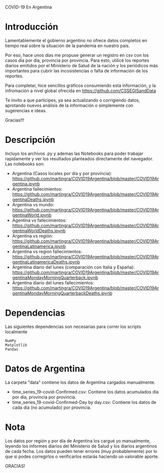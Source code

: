 COVID-19 En Argentina

# Introducción
Lamentablemente el gobierno argentino no ofrece datos completos en tiempo real sobre la situación de la pandemia en nuestro país.

Por eso, hace unos días me propuse generar un registro en csv con los casos día por día, provincia por provincia. Para esto, utilicé los reportes diarios emitidos por el Ministerio de Salud de la nación y los periódicos más importantes para cubrir las incosistencias o falta de información de los reportes.

Para completar, hice sencillos gráficos consumiendo esta información, y la infromación a nivel global ofrecida en https://github.com/CSSEGISandData

Te invito a que participes, ya sea actualizando o corrigiendo datos, aprotando nuevos análisis de la información o simplemente con sugerencias e ideas.

Gracias!!!

# Descripción

Incluyo los archivos .py y ademas las Notebooks para poder trabajar rapidamente y ver los resultados planteados directamente del navegador. Las notebooks son:

- Argentina (Casos locales por día y por provincia): https://github.com/martingra/COVID19Argentina/blob/master/COVID19Argentina.ipynb
- Argentina fallecimientos: https://github.com/martingra/COVID19Argentina/blob/master/COVID19ArgentinaDeaths.ipynb
- Argentina vs mundo: https://github.com/martingra/COVID19Argentina/blob/master/COVID19ArgentinaWorld.ipynb
- Agentina vs fallecimientos: https://github.com/martingra/COVID19Argentina/blob/master/COVID19ArgentinaWorldDeaths.ipynb
- Argentina vs región: https://github.com/martingra/COVID19Argentina/blob/master/COVID19ArgentinaLatinamerica.ipynb  
- Argentina vs region fallecimientos: https://github.com/martingra/COVID19Argentina/blob/master/COVID19ArgentinaLatinamericaDeaths.ipynb
- Argentina diario del lunes (comparación con Italia y España): https://github.com/martingra/COVID19Argentina/blob/master/COVID19ArgentinaMondayMorningQuarterback.ipynb
- Argentina diario del lunes fallecimientos: https://github.com/martingra/COVID19Argentina/blob/master/COVID19ArgentinaMondayMorningQuarterbackDeaths.ipynb

# Dependencias

  Las siguientes dependencias son necesarias para correr los scripts localmente

    NumPy
    Matplotlib
	Pandas

# Datos de Argentina

La carpeta "data" contiene los datos de Argentina cargados manualmente.

- time_series_19-covid-Confirmed.csv: Contiene los datos acumulados día por día, provincia por provincia.
- time_series_19-covid-Confirmed-Day by day.csv: Contiene los datos de cada día (no acumulado) por provincia.

# Nota 
  Los datos por región y por día de Argentina los cargué yo manualmente, leyendo los informes diarios del Ministerio de Salud y los diarios argentinos de cada fecha. Los datos pueden tener errores (muy probablemente) por lo que si podes corregirlos o verificarlos estarás haciendo un valorable aporte.
  
  GRACIAS!
